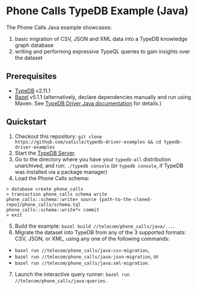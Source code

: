 # Phone Calls TypeDB Example (Java)

The Phone Calls Java example showcases:
1. basic migration of CSV, JSON and XML data into a TypeDB knowledge graph database
2. writing and performing expressive TypeQL queries to gain insights over the dataset

## Prerequisites

* [TypeDB](https://docs.vaticle.com/docs/running-typedb/install-and-run) v2.11.1
* [Bazel](https://bazel.build/install) v5.1.1 (alternatively, declare dependencies manually and run using Maven. See [TypeDB Driver Java documentation](http://docs.vaticle.com/docs/driver-api/java) for details.)

## Quickstart

1. Checkout this repository: `git clone https://github.com/vaticle/typedb-driver-examples && cd typedb-driver-examples`
2. Start the [TypeDB Server](http://docs.vaticle.com/docs/running-typedb/install-and-run#start-the-typedb-server).
3. Go to the directory where you have your `typedb-all` distribution unarchived, and run: `./typedb console` (or `typedb console`, if TypeDB was installed via a package manager)
4. Load the Phone Calls schema:
```shell
> database create phone_calls
> transaction phone_calls schema write
phone_calls::schema::write> source {path-to-the-cloned-repo}/phone_calls/schema.tql
phone_calls::schema::write*> commit
> exit
```
5. Build the example: `bazel build //telecom/phone_calls/java/...`.
6. Migrate the dataset into TypeDB from any of the 3 supported formats: CSV, JSON, or XML, using any one of the following commands:
- `bazel run //telecom/phone_calls/java:csv-migration`,
- `bazel run //telecom/phone_calls/java:json-migration`, or
- `bazel run //telecom/phone_calls/java:xml-migration`.
7. Launch the interactive query runner: `bazel run //telecom/phone_calls/java:queries`.
